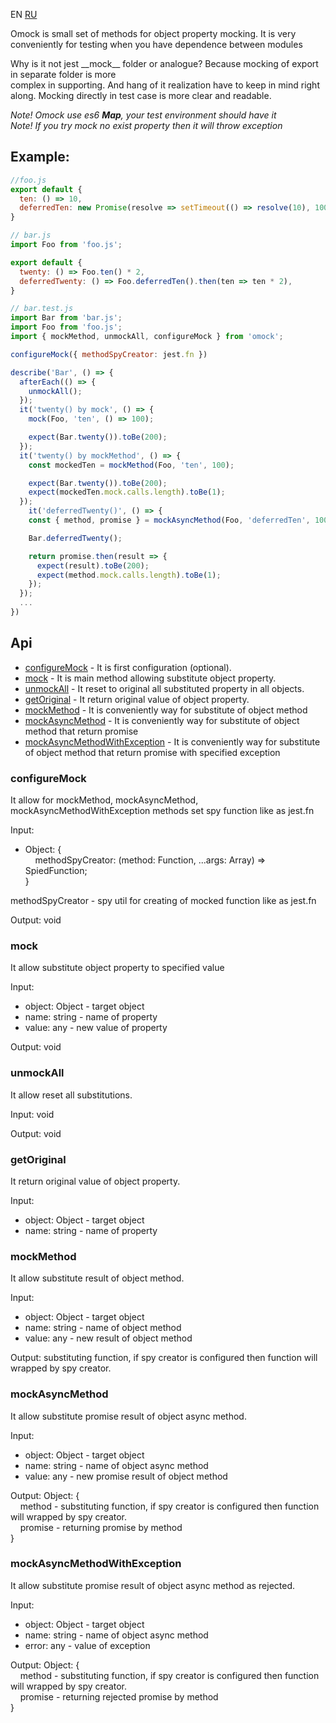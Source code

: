 EN <a href="https://github.com/LonelyGriffin/omock/blob/master/README_RU.md">RU</a>

Omock is small set of methods for object property mocking. It is very conveniently for testing when you have dependence between modules<br/>

Why is it not jest \_\_mock\_\_ folder or analogue? Because mocking of export in separate folder is more 	
complex in supporting. And hang of it realization have to keep in mind right along.
Mocking directly in test case is more clear and readable.

*Note! Omock use es6 **Map**, your test environment should have it*<br/>
*Note! If you try mock no exist property then it will throw exception*

## Example:
```javascript
//foo.js
export default {
  ten: () => 10,
  deferredTen: new Promise(resolve => setTimeout(() => resolve(10), 100),
}

// bar.js
import Foo from 'foo.js';

export default {
  twenty: () => Foo.ten() * 2,
  deferredTwenty: () => Foo.deferredTen().then(ten => ten * 2),
}

// bar.test.js
import Bar from 'bar.js';
import Foo from 'foo.js';
import { mockMethod, unmockAll, configureMock } from 'omock';

configureMock({ methodSpyCreator: jest.fn })

describe('Bar', () => {
  afterEach(() => {
    unmockAll();
  });
  it('twenty() by mock', () => {
    mock(Foo, 'ten', () => 100);

    expect(Bar.twenty()).toBe(200);
  });
  it('twenty() by mockMethod', () => {
    const mockedTen = mockMethod(Foo, 'ten', 100);

    expect(Bar.twenty()).toBe(200);
    expect(mockedTen.mock.calls.length).toBe(1);
  });
    it('deferredTwenty()', () => {
    const { method, promise } = mockAsyncMethod(Foo, 'deferredTen', 100);

    Bar.deferredTwenty();

    return promise.then(result => {
      expect(result).toBe(200);
      expect(method.mock.calls.length).toBe(1);
    });
  });
  ...
})
```

## Api

* <a href="#configureMock">configureMock</a> - It is first configuration (optional).
* <a href="#mock">mock</a> - It is main method allowing substitute object property.
* <a href="#unmockAll">unmockAll</a> - It reset to original all substituted property in all objects.
* <a href="#getOriginal">getOriginal</a> - It return original value of object property.
* <a href="#mockMethod">mockMethod</a> - It is conveniently way for substitute of object method
* <a href="#mockAsyncMethod">mockAsyncMethod</a> - It is conveniently way for substitute of object method that return promise
* <a href="#mockAsyncMethodWithException">mockAsyncMethodWithException</a> - It is conveniently way for substitute of object method that return promise with specified exception

<a id="configureMock"></a>
### configureMock
It allow for mockMethod, mockAsyncMethod, mockAsyncMethodWithException methods set spy function like as jest.fn

Input:
* Object: {<br />
  &nbsp;&nbsp;&nbsp;&nbsp;methodSpyCreator: (method: Function, ...args: Array<any>) => SpiedFunction;<br />
}

methodSpyCreator - spy util for creating of mocked function like as jest.fn

Output: void

### mock
It allow substitute object property to specified value

Input:
* object: Object - target object
* name: string - name of property
* value: any - new value of property

Output: void

<a id="unmockAll"></a>
### unmockAll
It allow reset all substitutions.

Input: void

Output: void

<a id="getOriginal"></a>
### getOriginal
It return original value of object property.

Input:
* object: Object - target object
* name: string - name of property

<a id="mockMethod"></a>
### mockMethod
It allow substitute result of object method.

Input:
* object: Object - target object
* name: string - name of object method
* value: any - new result of object method

Output: substituting function, if spy creator is configured then function will wrapped by spy creator.

<a id="mockAsyncMethod"></a>
### mockAsyncMethod
It allow substitute promise result of object async method.

Input:
* object: Object - target object
* name: string - name of object async method
* value: any - new promise result of object method

Output: Object: {<br />
  &nbsp;&nbsp;&nbsp;&nbsp;method - substituting function, if spy creator is configured then function will wrapped by spy creator.<br />
  &nbsp;&nbsp;&nbsp;&nbsp;promise - returning promise by method<br />
}

<a id="mockAsyncMethodWithException"></a>
### mockAsyncMethodWithException
It allow substitute promise result of object async method as rejected.

Input:
* object: Object - target object
* name: string - name of object async method
* error: any - value of exception

Output: Object: {<br />
  &nbsp;&nbsp;&nbsp;&nbsp;method - substituting function, if spy creator is configured then function will wrapped by spy creator.<br />
  &nbsp;&nbsp;&nbsp;&nbsp;promise -  returning rejected promise by method<br />
}
